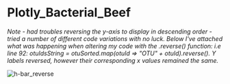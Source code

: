 # Plotly_Bacterial_Beef

*Note - had troubles reversing the y-axis to display in descending order - tried a number of different code variations with no luck. Below I've attached what was happening when altering my code with the .reverse() function: i.e line 92: otuIdsString = otuSorted.map(otuId => "OTU" + otuId).reverse(). Y labels reversed, however their corresponding x values remained the same.*

![h-bar_reverse](https://user-images.githubusercontent.com/79600550/119290950-941d0200-bc1b-11eb-977c-4d82bb01a324.png)
